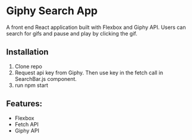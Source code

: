 # Giphy Search App

A front end React application built with Flexbox and Giphy API. Users can search for gifs and pause and play by clicking the gif. 

## Installation

1. Clone repo
2. Request api key from Giphy. Then use key in the fetch call in SearchBar.js component. 
3. run npm start

## Features:

- Flexbox
- Fetch API 
- Giphy API


